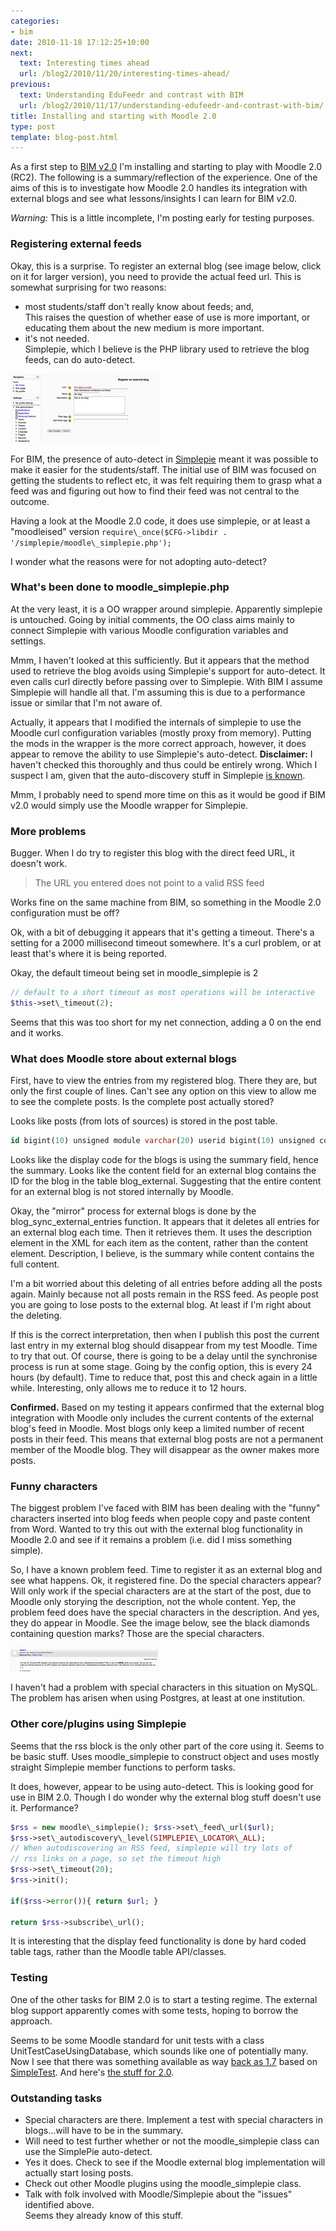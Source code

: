 ```yaml
---
categories:
- bim
date: 2010-11-18 17:12:25+10:00
next:
  text: Interesting times ahead
  url: /blog2/2010/11/20/interesting-times-ahead/
previous:
  text: Understanding EduFeedr and contrast with BIM
  url: /blog2/2010/11/17/understanding-edufeedr-and-contrast-with-bim/
title: Installing and starting with Moodle 2.0
type: post
template: blog-post.html
---
```

As a first step to [BIM v2.0](/blog2/2010/11/09/initial-plans-for-bim-2-0/) I'm installing and starting to play with Moodle 2.0 (RC2). The following is a summary/reflection of the experience. One of the aims of this is to investigate how Moodle 2.0 handles its integration with external blogs and see what lessons/insights I can learn for BIM v2.0.

_Warning:_ This is a little incomplete, I'm posting early for testing purposes.

### Registering external feeds

Okay, this is a surprise. To register an external blog (see image below, click on it for larger version), you need to provide the actual feed url. This is somewhat surprising for two reasons:

- most students/staff don't really know about feeds; and,  
    This raises the question of whether ease of use is more important, or educating them about the new medium is more important.
- it's not needed.  
    Simplepie, which I believe is the PHP library used to retrieve the blog feeds, can do auto-detect.

[![register external blog - Moodle 2](images/5186250586_c9d1f1ceb0_m.jpg)](http://www.flickr.com/photos/david_jones/5186250586/ "register external blog - Moodle 2 by David T Jones, on Flickr")

For BIM, the presence of auto-detect in [Simplepie](http://simplepie.org/) meant it was possible to make it easier for the students/staff. The initial use of BIM was focused on getting the students to reflect etc, it was felt requiring them to grasp what a feed was and figuring out how to find their feed was not central to the outcome.

Having a look at the Moodle 2.0 code, it does use simplepie, or at least a "moodleised" version `require\_once($CFG->libdir . '/simplepie/moodle\_simplepie.php');`

I wonder what the reasons were for not adopting auto-detect?

### What's been done to moodle\_simplepie.php

At the very least, it is a OO wrapper around simplepie. Apparently simplepie is untouched. Going by initial comments, the OO class aims mainly to connect Simplepie with various Moodle configuration variables and settings.

Mmm, I haven't looked at this sufficiently. But it appears that the method used to retrieve the blog avoids using Simplepie's support for auto-detect. It even calls curl directly before passing over to Simplepie. With BIM I assume Simplepie will handle all that. I'm assuming this is due to a performance issue or similar that I'm not aware of.

Actually, it appears that I modified the internals of simplepie to use the Moodle curl configuration variables (mostly proxy from memory). Putting the mods in the wrapper is the more correct approach, however, it does appear to remove the ability to use Simplepie's auto-detect. **Disclaimer:** I haven't checked this thoroughly and thus could be entirely wrong. Which I suspect I am, given that the auto-discovery stuff in Simplepie [is known](http://tracker.moodle.org/browse/MDL-19990?page=com.atlassian.jira.plugin.system.issuetabpanels:all-tabpanel).

Mmm, I probably need to spend more time on this as it would be good if BIM v2.0 would simply use the Moodle wrapper for Simplepie.

### More problems

Bugger. When I do try to register this blog with the direct feed URL, it doesn't work.

> The URL you entered does not point to a valid RSS feed

Works fine on the same machine from BIM, so something in the Moodle 2.0 configuration must be off?

Ok, with a bit of debugging it appears that it's getting a timeout. There's a setting for a 2000 millisecond timeout somewhere. It's a curl problem, or at least that's where it is being reported.

Okay, the default timeout being set in moodle\_simplepie is 2 
```php  
// default to a short timeout as most operations will be interactive 
$this->set\_timeout(2); 
```

Seems that this was too short for my net connection, adding a 0 on the end and it works.

### What does Moodle store about external blogs

First, have to view the entries from my registered blog. There they are, but only the first couple of lines. Can't see any option on this view to allow me to see the complete posts. Is the complete post actually stored?

Looks like posts (from lots of sources) is stored in the post table. 
```sql
id bigint(10) unsigned module varchar(20) userid bigint(10) unsigned courseid bigint(10) unsigned groupid bigint(10) unsigned moduleid bigint(10) unsigned coursemoduleid bigint(10) unsigned subject varchar(128) summary longtext content longtext uniquehash varchar(128) rating bigint(10) unsigned format bigint(10) unsigned summaryformat tinyint(2) unsigned attachment varchar(100) publishstate varchar(20) lastmodified bigint(10) unsigned created bigint(10) unsigned usermodified bigint(10) unsigned 
```

Looks like the display code for the blogs is using the summary field, hence the summary. Looks like the content field for an external blog contains the ID for the blog in the table blog\_external. Suggesting that the entire content for an external blog is not stored internally by Moodle.

Okay, the "mirror" process for external blogs is done by the blog\_sync\_external\_entries function. It appears that it deletes all entries for an external blog each time. Then it retrieves them. It uses the description element in the XML for each item as the content, rather than the content element. Description, I believe, is the summary while content contains the full content.

I'm a bit worried about this deleting of all entries before adding all the posts again. Mainly because not all posts remain in the RSS feed. As people post you are going to lose posts to the external blog. At least if I'm right about the deleting.

If this is the correct interpretation, then when I publish this post the current last entry in my external blog should disappear from my test Moodle. Time to try that out. Of course, there is going to be a delay until the synchronise process is run at some stage. Going by the config option, this is every 24 hours (by default). Time to reduce that, post this and check again in a little while. Interesting, only allows me to reduce it to 12 hours.

**Confirmed.** Based on my testing it appears confirmed that the external blog integration with Moodle only includes the current contents of the external blog's feed in Moodle. Most blogs only keep a limited number of recent posts in their feed. This means that external blog posts are not a permanent member of the Moodle blog. They will disappear as the owner makes more posts.

### Funny characters

The biggest problem I've faced with BIM has been dealing with the "funny" characters inserted into blog feeds when people copy and paste content from Word. Wanted to try this out with the external blog functionality in Moodle 2.0 and see if it remains a problem (i.e. did I miss something simple).

So, I have a known problem feed. Time to register it as an external blog and see what happens. Ok, it registered fine. Do the special characters appear? Will only work if the special characters are at the start of the post, due to Moodle only storying the description, not the whole content. Yep, the problem feed does have the special characters in the description. And yes, they do appear in Moodle. See the image below, see the black diamonds containing question marks? Those are the special characters.

[![Special character problem](images/5188457653_4e56f75a96_m.jpg)](http://www.flickr.com/photos/david_jones/5188457653/ "Special character problem by David T Jones, on Flickr")

I haven't had a problem with special characters in this situation on MySQL. The problem has arisen when using Postgres, at least at one institution.

### Other core/plugins using Simplepie

Seems that the rss block is the only other part of the core using it. Seems to be basic stuff. Uses moodle\_simplepie to construct object and uses mostly straight Simplepie member functions to perform tasks.

It does, however, appear to be using auto-detect. This is looking good for use in BIM 2.0. Though I do wonder why the external blog stuff doesn't use it. Performance?

```php
$rss = new moodle\_simplepie(); $rss->set\_feed\_url($url);
$rss->set\_autodiscovery\_level(SIMPLEPIE\_LOCATOR\_ALL); 
// When autodiscovering an RSS feed, simplepie will try lots of 
// rss links on a page, so set the timeout high 
$rss->set\_timeout(20); 
$rss->init();

if($rss->error()){ return $url; }

return $rss->subscribe\_url();
```

It is interesting that the display feed functionality is done by hard coded table tags, rather than the Moodle table API/classes.

### Testing

One of the other tasks for BIM 2.0 is to start a testing regime. The external blog support apparently comes with some tests, hoping to borrow the approach.

Seems to be some Moodle standard for unit tests with a class UnitTestCaseUsingDatabase, which sounds like one of potentially many. Now I see that there was something available as way [back as 1.7](http://docs.moodle.org/en/Development:Unit_tests) based on [SimpleTest](http://www.simpletest.org/). And here's [the stuff for 2.0](http://docs.moodle.org/en/Development:Unit_tests#Unit_testing_in_2.0).

### Outstanding tasks

- Special characters are there. Implement a test with special characters in blogs...will have to be in the summary.
- Will need to test further whether or not the moodle\_simplepie class can use the SimplePie auto-detect.
- Yes it does. Check to see if the Moodle external blog implementation will actually start losing posts.
- Check out other Moodle plugins using the moodle\_simplepie class.
- Talk with folk involved with Moodle/Simplepie about the "issues" identified above.  
    Seems they already know of this stuff.